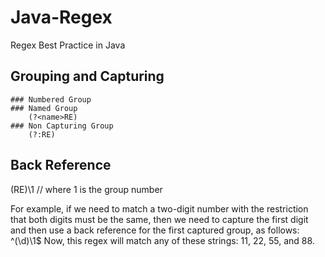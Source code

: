 # Java-Regex

Regex Best Practice in Java

## Grouping and Capturing

    ### Numbered Group
    ### Named Group 
        (?<name>RE)
    ### Non Capturing Group
        (?:RE)

## Back Reference
(RE)\1 // where 1 is the group number 

For example, if we need to match a two-digit number with the restriction that both digits must be the same, then we need to capture the first digit and then use a back reference for the first captured group, as follows:
^(\d)\1$
Now, this regex will match any of these strings: 11, 22, 55, and 88.




